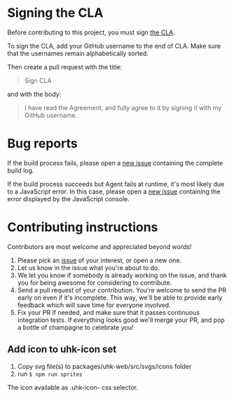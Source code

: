 # Signing the CLA

Before contributing to this project, you must sign [the CLA](/cla/cla-1.0.0.md).

To sign the CLA, add your GitHub username to the end of CLA. Make sure that the usernames remain alphabetically sorted.

Then create a pull request with the title:

> Sign CLA

and with the body:

> I have read the Agreement, and fully agree to it by signing it with my GitHub username.

# Bug reports

If the build process fails, please open a [new issue](https://github.com/UltimateHackingKeyboard/agent/issues/new) containing the complete build log.

If the build process succeeds but Agent fails at runtime, it's most likely due to a JavaScript error. In this case, please open a [new issue](https://github.com/UltimateHackingKeyboard/agent/issues/new) containing the error displayed by the JavaScript console.

# Contributing instructions

Contributors are most welcome and appreciated beyond words!

1. Please pick an [issue](https://github.com/UltimateHackingKeyboard/agent/issues) of your interest, or open a new one.
2. Let us know in the issue what you're about to do.
3. We let you know if somebody is already working on the issue, and thank you for being awesome for considering to contribute.
4. Send a pull request of your contribution. You're welcome to send the PR early on even if it's incomplete. This way, we'll be able to provide early feedback which will save time for everyone involved.
5. Fix your PR if needed, and make sure that it passes continuous integration tests. If everything looks good we'll merge your PR, and pop a bottle of champagne to celebrate you!

## Add icon to uhk-icon set

1. Copy svg file(s) to packages/uhk-web/src/svgs/icons folder
2. run `$ npm run sprites`

The icon available as .uhk-icon-<filename without extension> css selector.

